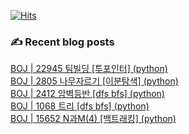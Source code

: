 

[![Hits](https://hits.seeyoufarm.com/api/count/incr/badge.svg?url=https%3A%2F%2Fgithub.com%2Fomnireader0&count_bg=%2379C83D&title_bg=%23555555&icon=&icon_color=%23E7E7E7&title=hits&edge_flat=false)](https://hits.seeyoufarm.com)
### ✍ Recent blog posts 
[BOJ | 22945  팀빌딩 [투포인터] (python)](https://sebiblog.tistory.com/35) <br>
[BOJ | 2805 나무자르기 [이분탐색] (python)](https://sebiblog.tistory.com/34) <br>
[BOJ | 2412 암벽등반 [dfs bfs] (python)](https://sebiblog.tistory.com/33) <br>
[BOJ | 1068 트리 [dfs bfs] (python)](https://sebiblog.tistory.com/32) <br>
[BOJ | 15652 N과M(4) [백트래킹] (python)](https://sebiblog.tistory.com/31) <br>
